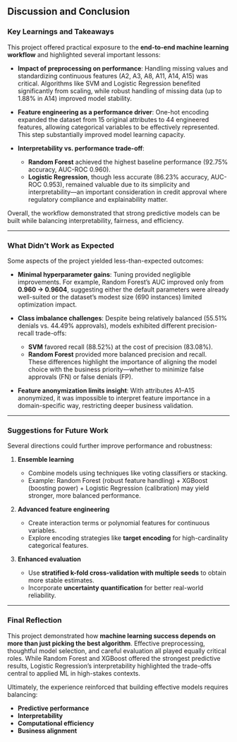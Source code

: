 ## Discussion and Conclusion  

### Key Learnings and Takeaways  
This project offered practical exposure to the **end-to-end machine learning workflow** and highlighted several important lessons:  

- **Impact of preprocessing on performance**: Handling missing values and standardizing continuous features (A2, A3, A8, A11, A14, A15) was critical. Algorithms like SVM and Logistic Regression benefited significantly from scaling, while robust handling of missing data (up to 1.88% in A14) improved model stability.  

- **Feature engineering as a performance driver**: One-hot encoding expanded the dataset from 15 original attributes to 44 engineered features, allowing categorical variables to be effectively represented. This step substantially improved model learning capacity.  

- **Interpretability vs. performance trade-off**:  
  - **Random Forest** achieved the highest baseline performance (92.75% accuracy, AUC-ROC 0.960).  
  - **Logistic Regression**, though less accurate (86.23% accuracy, AUC-ROC 0.953), remained valuable due to its simplicity and interpretability—an important consideration in credit approval where regulatory compliance and explainability matter.  

Overall, the workflow demonstrated that strong predictive models can be built while balancing interpretability, fairness, and efficiency.  

---

### What Didn’t Work as Expected  
Some aspects of the project yielded less-than-expected outcomes:  

- **Minimal hyperparameter gains**: Tuning provided negligible improvements. For example, Random Forest’s AUC improved only from **0.960 → 0.9604**, suggesting either the default parameters were already well-suited or the dataset’s modest size (690 instances) limited optimization impact.  

- **Class imbalance challenges**: Despite being relatively balanced (55.51% denials vs. 44.49% approvals), models exhibited different precision-recall trade-offs:  
  - **SVM** favored recall (88.52%) at the cost of precision (83.08%).  
  - **Random Forest** provided more balanced precision and recall.  
  These differences highlight the importance of aligning the model choice with the business priority—whether to minimize false approvals (FN) or false denials (FP).  

- **Feature anonymization limits insight**: With attributes A1–A15 anonymized, it was impossible to interpret feature importance in a domain-specific way, restricting deeper business validation.  

---

### Suggestions for Future Work  
Several directions could further improve performance and robustness:  

1. **Ensemble learning**  
   - Combine models using techniques like voting classifiers or stacking.  
   - Example: Random Forest (robust feature handling) + XGBoost (boosting power) + Logistic Regression (calibration) may yield stronger, more balanced performance.  

2. **Advanced feature engineering**  
   - Create interaction terms or polynomial features for continuous variables.  
   - Explore encoding strategies like **target encoding** for high-cardinality categorical features.  

3. **Enhanced evaluation**  
   - Use **stratified k-fold cross-validation with multiple seeds** to obtain more stable estimates.  
   - Incorporate **uncertainty quantification** for better real-world reliability.  

---

### Final Reflection  
This project demonstrated how **machine learning success depends on more than just picking the best algorithm**. Effective preprocessing, thoughtful model selection, and careful evaluation all played equally critical roles. While Random Forest and XGBoost offered the strongest predictive results, Logistic Regression’s interpretability highlighted the trade-offs central to applied ML in high-stakes contexts.  

Ultimately, the experience reinforced that building effective models requires balancing:  
- **Predictive performance**  
- **Interpretability**  
- **Computational efficiency**  
- **Business alignment**  
